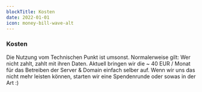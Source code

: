 ```yaml
---
blockTitle: Kosten
date: 2022-01-01
icon: money-bill-wave-alt
---
```

### Kosten

Die Nutzung vom Technischen Punkt ist umsonst. Normalerweise gilt: Wer nicht zahlt, zahlt mit ihren Daten. Aktuell bringen wir die \~ 40 EUR / Monat für das Betreiben der Server & Domain einfach selber auf. Wenn wir uns das nicht mehr leisten können, starten wir eine Spendenrunde oder sowas in der Art :)
